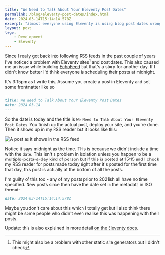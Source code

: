 ```yaml
---
title: "We Need to Talk About Your Eleventy Post Dates"
permalink: /blog/eleventy-post-dates/index.html
date: 2024-03-14T15:14:14.578Z
excerpt: "Almost everyone using Eleventy is using blog post dates wrong"
layout: post
tags:
    - Development
    - Eleventy
---
```


Since I really got back into following RSS feeds in the past couple of years I've noticed a problem with Eleventy sites[^1] and post dates. This also caused me an issue while building [EchoFeed](https://echofeed.app) but that's a story for another day. If I didn't know better I'd think everyone is scheduling their posts at midnight.

It's 3:15pm as I write this. Assume you create a post in Eleventy and set some frontmatter like so:

```md
---
title: We Need to Talk About Your Eleventy Post Dates
date: 2024-03-14
---
```

So the date is today and the title is `We Need to Talk About Your Eleventy Post Dates`. You finish up the actual post, deploy your site, and you're done. Then it shows up in my RSS reader but it looks like this:

![A post as it shows in the RSS feed](https://cdn.rknight.me/site/post-date.jpg)

Notice it says midnight as the time. This is because we didn't include a time with the `date`. This isn't a problem in isolation unless you happen to be a multiple-posts-a-day kind of person but if this is posted at 15:15 and I check my RSS reader for posts made today right after it's posted for the first time that day, this post is actually at the bottom of all the posts.

I'm guilty of this too - any of my posts prior to 2021ish all have no time specified. New posts since then have the date set in the metadata in ISO format:

```md
date: 2024-03-14T15:14:14.578Z
```

Maybe you don't care about this which I totally get but I also think there might be some people who didn't even realise this was happening with their posts.

Update: this is also explained in more detail [on the Eleventy docs](https://www.11ty.dev/docs/dates/#dates-off-by-one-day).

[^1]: This might also be a problem with other static site generators but I didn't check
